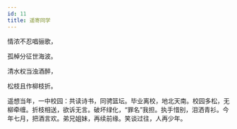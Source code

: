 ```yaml
---
id: 11
title: 遥寄同学
---
```

情浓不忍唱骊歌，

孤棹分征世海波。

清水权当浊酒醉，

松枝且作柳枝折。

<p class="note">遥想当年，一中校园：共读诗书，同骋篮坛。毕业离校，地北天南。校园多松，无柳牵缠。折枝相送，欲诉无言。破坏绿化，“罪名”我担。执手惜别，泪洒青衫。今年七月，把酒言欢。弟兄姐妹，再续前缘。笑谈过往，人再少年。</p>
